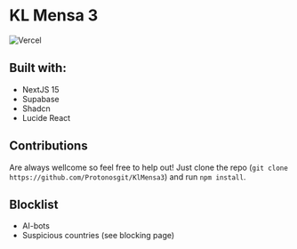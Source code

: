 # KL Mensa 3
![Vercel](https://vercelbadge.vercel.app/api/[Protonosgit]/[KlMensa3])

## Built with:
- NextJS 15
- Supabase
- Shadcn
- Lucide React

## Contributions
Are always wellcome so feel free to help out!
Just clone the repo (`git clone https://github.com/Protonosgit/KlMensa3`) and run `npm install`.

## Blocklist
- AI-bots
- Suspicious countries (see blocking page)
